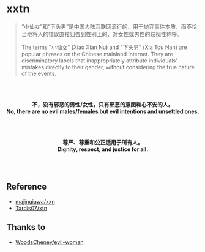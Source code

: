 # xxtn
> “小仙女”和“下头男”是中国大陆互联网流行的、用于抛弃事件本质、而不恰当地将人的错误直接归咎到性别上的、对女性或男性的歧视性称呼。
>
> The terms "小仙女" (Xiao Xian Nu) and "下头男" (Xia Tou Nan) are popular phrases on the Chinese mainland Internet. They are discriminatory labels that inappropriately attribute individuals' mistakes directly to their gender, without considering the true nature of the events.

<br/><br/>

<p align='center'>
  <strong>不，没有邪恶的男性/女性，只有邪恶的意图和心不安的人。</strong>
  <br/>
  <strong>No, there are no evil males/females but evil intentions and unsettled ones.</strong>
</p>

<br/><br/>

<p align='center'>
  <strong>尊严、尊重和公正适用于所有人。</strong>
  <br/>
  <strong>Dignity, respect, and justice for all.</strong>
</p>

<br/><br/>

## Reference
- [majinqiawa/xxn](https://github.com/majinqiawa/xxn)
- [Tardis07/xtn](https://github.com/Tardis07/xtn)

## Thanks to
- [WoodsCheney/evil-woman](https://github.com/WoodsCheney/evil-woman)